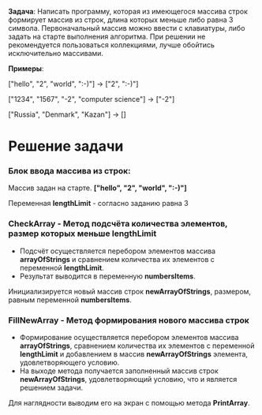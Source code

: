 
**Задача**: Написать программу, которая из имеющегося массива строк формирует массив из строк, длина которых меньше либо равна 3 символа. Первоначальный массив можно ввести с клавиатуры, либо задать на старте выполнения алгоритма. При решении не рекомендуется пользоваться коллекциями, лучше обойтись исключительно массивами.

**Примеры**:

["hello", "2", "world", ":-)"] -> ["2", ":-)"]

["1234", "1567", "-2", "computer science"] -> ["-2"]

["Russia", "Denmark", "Kazan"] -> []

# Решение задачи
### Блок ввода массива из строк:
Массив задан на старте.
**["hello", "2", "world", ":-)"]**

 Переменная **lengthLimit** - согласно заданию равна 3

### **CheckArray** - Метод подсчёта количества элементов, размер которых меньше lengthLimit
* Подсчёт осуществляется перебором элементов массива **arrayOfStrings** и сравнением количества их элементов с переменной  **lengthLimit**.
* Результат выводится в переменную **numbersItems**.

Инициализируется новый массив строк **newArrayOfStrings**, размером, равным переменной **numbersItems**.

### **FillNewArray** - Метод формирования нового массива строк
* Формирование осуществляется перебором элементов массива **arrayOfStrings**, сравнением количества их элементов с переменной  **lengthLimit** и добавлением в массив **newArrayOfStrings** элемента, удовлетворяющего условию.
* На выходе метода получается заполненный массив строк **newArrayOfStrings**, удовлетворяющий условию, что и является решением задачи.

Для наглядности выводим его на экран с помощью метода **PrintArray**.
